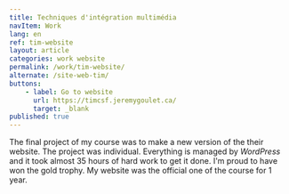 ```yaml
---
title: Techniques d'intégration multimédia
navItem: Work
lang: en
ref: tim-website
layout: article
categories: work website
permalink: /work/tim-website/
alternate: /site-web-tim/
buttons:
    - label: Go to website
      url: https://timcsf.jeremygoulet.ca/
      target: _blank
published: true
---
```


The final project of my course was to make a new version of the their website. The project was individual. Everything is managed by _WordPress_ and it took almost 35 hours of hard work to get it done. I'm proud to have won the gold trophy. My website was the official one of the course for 1 year.
